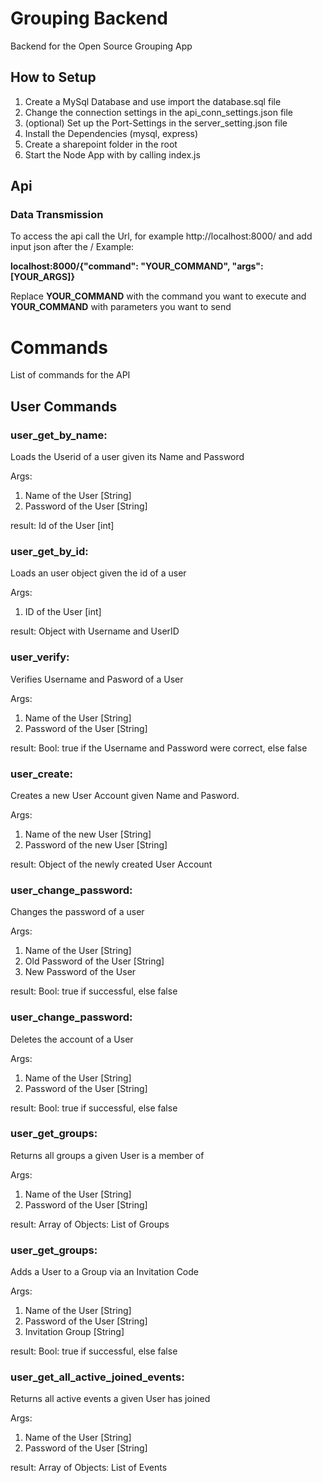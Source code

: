 # Grouping Backend
Backend for the Open Source Grouping App

## How to Setup
1. Create a MySql Database and use import the database.sql file
2. Change the connection settings in the api_conn_settings.json file
3. (optional) Set up the Port-Settings in the server_setting.json file
4. Install the Dependencies (mysql, express)
6. Create a sharepoint folder in the root
7. Start the Node App with by calling index.js

## Api 
### Data Transmission
To access the api call the Url, for example
  http://localhost:8000/
and add input json after the / 
Example: 

**localhost:8000/{"command": "YOUR_COMMAND", "args":[YOUR_ARGS]}**

Replace **YOUR_COMMAND** with the command you want to execute and **YOUR_COMMAND** with parameters you want to send

# Commands
List of commands for the API
## User Commands

### user_get_by_name:
Loads the Userid of a user given its Name and Password

Args:
1. Name of the User [String]
2. Password of the User [String]

result: Id of the User [int]

### user_get_by_id:
Loads an user object given the id of a user

Args:
1. ID of the User [int]

result: Object with Username and UserID

### user_verify:
Verifies Username and Pasword of a User

Args:
1. Name of the User [String]
2. Password of the User [String]

result: Bool: true if the Username and Password were correct, else false

### user_create:
Creates a new User Account given Name and Pasword. 

Args:
1. Name of the new User [String]
2. Password of the new User [String]

result: Object of the newly created User Account

### user_change_password:
Changes the password of a user

Args:
1. Name of the User [String]
2. Old Password of the User [String]
3. New Password of the User

result: Bool: true if successful, else false

### user_change_password:
Deletes the account of a User 

Args:
1. Name of the User [String]
2. Password of the User [String]

result: Bool: true if successful, else false


### user_get_groups:
Returns all groups a given User is a member of 

Args:
1. Name of the User [String]
2. Password of the User [String]

result: Array of Objects: List of Groups


### user_get_groups:
Adds a User to a Group via an Invitation Code

Args:
1. Name of the User [String]
2. Password of the User [String]
2. Invitation Group [String]

result: Bool: true if successful, else false

### user_get_all_active_joined_events:
Returns all active events a given User has joined

Args:
1. Name of the User [String]
2. Password of the User [String]

result: Array of Objects: List of Events